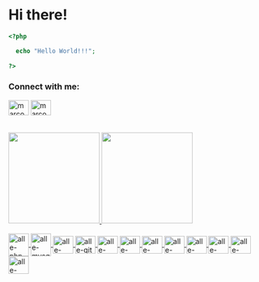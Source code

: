 # Hi there!

```php 
<?php

  echo "Hello World!!!"; 
  
?>
```

<p align="left">
    <h3 align="left">Connect with me:</h3>
    <a href="https://www.linkedin.com/in/alexandre-costa-1b47b61b3/" target="blank"><img align="center" src="https://cdn.jsdelivr.net/npm/simple-icons@3.0.1/icons/linkedin.svg" alt="marcodotcastro" height="30" width="40" /></a>
          <a href="https://t.me/allecosta_as" target="blank"><img align="center" src="https://cdn.jsdelivr.net/npm/simple-icons@3.0.1/icons/telegram.svg" alt="marcodotcastro" height="30" width="40" /></a><br><br><br>
          

<div align="left">
  <a href="https://github.com/allecosta">
  <img height="180em" src="https://github-readme-stats.vercel.app/api?username=allecosta&show_icons=true&theme=dark&include_all_commits=true&count_private=true"/>
  <img height="180em" src="https://github-readme-stats.vercel.app/api/top-langs/?username=allecosta&layout=compact&langs_count=7&theme=dark"/><br>
</div>

<div style="display: inline_block"><br>
  <img align="center" alt="alle-php" height="45" width="40" src="https://cdn.jsdelivr.net/gh/devicons/devicon/icons/php/php-original.svg">
  <img align="center" alt="alle-mysql" height="45" width="40" src="https://cdn.jsdelivr.net/gh/devicons/devicon/icons/mysql/mysql-original-wordmark.svg">
  <img align="center" alt="alle-laravel" height="35" width="40" src="https://cdn.jsdelivr.net/gh/devicons/devicon/icons/laravel/laravel-plain-wordmark.svg">
  <img align="center" alt="alle-git" height="35" width="40" src="https://cdn.jsdelivr.net/gh/devicons/devicon/icons/git/git-original.svg">
  <img align="center" alt="alle-html" height="35" width="40" src="https://cdn.jsdelivr.net/gh/devicons/devicon/icons/html5/html5-original-wordmark.svg">
  <img align="center" alt="alle-css" height="35" width="40" src="https://cdn.jsdelivr.net/gh/devicons/devicon/icons/css3/css3-original-wordmark.svg">
  <img align="center" alt="alle-jquery" height="35" width="40" src="https://cdn.jsdelivr.net/gh/devicons/devicon/icons/jquery/jquery-original-wordmark.svg">
  <img align="center" alt="alle-bootstrap" height="35" width="40" src="https://cdn.jsdelivr.net/gh/devicons/devicon/icons/bootstrap/bootstrap-plain-wordmark.svg">
  <img align="center" alt="alle-postgres" height="35" width="40" src="https://cdn.jsdelivr.net/gh/devicons/devicon/icons/postgresql/postgresql-original-wordmark.svg">
  <img align="center" alt="alle-c++" height="35" width="40" src="https://cdn.jsdelivr.net/gh/devicons/devicon/icons/cplusplus/cplusplus-original.svg">
  <img align="center" alt="alle-wordpress" height="35" width="40" src="https://cdn.jsdelivr.net/gh/devicons/devicon/icons/wordpress/wordpress-original.svg">
  <img align="center" alt="alle-linux" height="35" width="40" src="https://cdn.jsdelivr.net/gh/devicons/devicon/icons/linux/linux-original.svg">
 </div>
 
<!-- <img align="right" alt="GIF" src="http://fux0ci3ty.tumblr.com/post/150310578943/" width="70%" height="400px" /> -->

